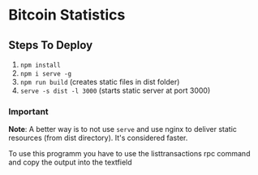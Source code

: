 # Bitcoin Statistics

## Steps To Deploy

1. `npm install`
2. `npm i serve -g`
3. `npm run build` (creates static files in dist folder)
4. `serve -s dist -l 3000` (starts static server at port 3000)

### Important

**Note**: A better way is to not use `serve` and use nginx to deliver static resources (from dist directory). It's considered faster.

To use this programm you have to use the listtransactions rpc command and copy the output into the textfield
